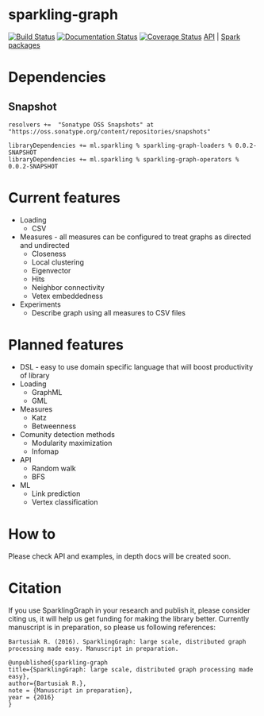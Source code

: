 # sparkling-graph

[![Build Status](https://travis-ci.org/sparkling-graph/sparkling-graph.svg?branch=master)](https://travis-ci.org/sparkling-graph/sparkling-graph) [![Documentation Status](https://readthedocs.org/projects/sparkling-graph/badge/?version=latest)](http://sparkling-graph.readthedocs.org/en/latest/?badge=latest) [![Coverage Status](https://coveralls.io/repos/github/sparkling-graph/sparkling-graph/badge.svg?branch=master)](https://coveralls.io/github/sparkling-graph/sparkling-graph?branch=master) [API](http://sparkling-graph.github.io/sparkling-graph/latest/api/) |  [Spark packages](http://spark-packages.org/package/sparkling-graph/sparkling-graph)

# Dependencies
## Snapshot
```
resolvers +=  "Sonatype OSS Snapshots" at "https://oss.sonatype.org/content/repositories/snapshots"
```
```
libraryDependencies += ml.sparkling % sparkling-graph-loaders % 0.0.2-SNAPSHOT
libraryDependencies += ml.sparkling % sparkling-graph-operators % 0.0.2-SNAPSHOT
```

# Current features

* Loading
  * CSV
* Measures - all measures can be configured to treat graphs as directed and undirected
  *  Closeness
  *  Local clustering
  *  Eigenvector
  *  Hits
  *  Neighbor connectivity
  *  Vetex embeddedness
* Experiments
  *  Describe graph using all measures to CSV files

# Planned features
* DSL - easy to use domain specific language that will boost productivity of library
* Loading
  *  GraphML
  *  GML
* Measures
  * Katz
  * Betweenness
* Comunity detection methods
  * Modularity maximization
  * Infomap 
* API
  *  Random walk
  *  BFS
* ML
  *  Link prediction
  *  Vertex classification
  
# How to

Please check API and examples, in depth docs will be created soon.



# Citation
If you use SparklingGraph in your research and publish it, please consider citing us, it will help us get funding for making the library better.
Currently manuscript is in preparation, so please us following references:

 ``` Bartusiak R. (2016). SparklingGraph: large scale, distributed graph processing made easy. Manuscript in preparation. ```
 
 ```
@unpublished{sparkling-graph
title={SparklingGraph: large scale, distributed graph processing made easy},
author={Bartusiak R.},
note = {Manuscript in preparation},
year = {2016}
}
```
